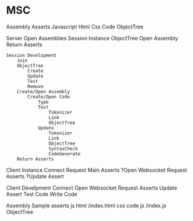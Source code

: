 ﻿# MSC

Assembly
    Asserts
        Javascript
        Html
        Css
    Code
    ObjectTree

Server
    Open Assemblies
    Session Instance
        ObjectTree
        Open Assembly
        Return Asserts

    Session Development
        Join
        ObjectTree
            Create
            Update
            Test
            Remove
        Create/Open Assembly
            Create/Open Code
                Type
                Test
                    Tokenizer
                    Link
                    ObjectTree
                Update
                    Tokenizer
                    Link
                    ObjectTree
                    SyntaxCheck
                    CodeGenerate
        Return Asserts

Client Instance
    Connect
        Request Main Asserts
        ?Open Websocket
    Request Asserts
        ?Update Assert

Client Develpment
    Connect
        Open Websocket
    Request Asserts
        Update Assert
    Test Code
    Write Code










Assembly Sample
    asserts
        js
        html
            /index.html
        css
    code
        js
            /index.js
    ObjectTree
